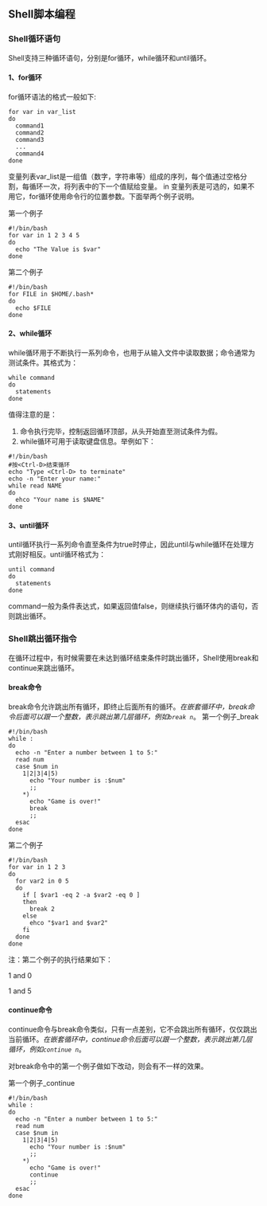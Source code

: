 ## Shell脚本编程

### Shell循环语句

Shell支持三种循环语句，分别是for循环，while循环和until循环。

#### 1、for循环

for循环语法的格式一般如下:
```
for var in var_list
do
  command1
  command2
  command3
  ...
  command4
done
```
变量列表var_list是一组值（数字，字符串等）组成的序列，每个值通过空格分割，每循环一次，将列表中的下一个值赋给变量。
in 变量列表是可选的，如果不用它，for循环使用命令行的位置参数。下面举两个例子说明。

第一个例子
```
#!/bin/bash
for var in 1 2 3 4 5
do
  echo "The Value is $var"
done
```
第二个例子
```
#!/bin/bash
for FILE in $HOME/.bash*
do
  echo $FILE
done
```

#### 2、while循环

while循环用于不断执行一系列命令，也用于从输入文件中读取数据；命令通常为测试条件。其格式为：

```
while command
do
  statements
done
```
值得注意的是：
1. 命令执行完毕，控制返回循环顶部，从头开始直至测试条件为假。
2. while循环可用于读取键盘信息。举例如下：

```
#!/bin/bash
#按<Ctrl-D>结束循环
echo "Type <Ctrl-D> to terminate"
echo -n "Enter your name:"
while read NAME
do
  ehco "Your name is $NAME"
done
```

#### 3、until循环

until循环执行一系列命令直至条件为true时停止，因此until与while循环在处理方式刚好相反。until循环格式为：
```
until command
do
  statements
done
```
command一般为条件表达式，如果返回值false，则继续执行循环体内的语句，否则跳出循环。

### Shell跳出循环指令

在循环过程中，有时候需要在未达到循环结束条件时跳出循环，Shell使用break和continue来跳出循环。

#### break命令

break命令允许跳出所有循环，即终止后面所有的循环。_在嵌套循环中，break命令后面可以跟一个整数，表示跳出第几层循环，例如`break n`_。
第一个例子_break
```
#!/bin/bash
while :
do
  echo -n "Enter a number between 1 to 5:"
  read num
  case $num in
    1|2|3|4|5)
      echo "Your number is :$num"
      ;;
    *)
      echo "Game is over!"
      break
      ;;
  esac
done
```

第二个例子

```
#!/bin/bash
for var in 1 2 3
do
  for var2 in 0 5
  do
    if [ $var1 -eq 2 -a $var2 -eq 0 ]
    then
      break 2
    else
      ehco "$var1 and $var2"
    fi
  done
done
```
注：第二个例子的执行结果如下：

1 and 0

1 and 5

#### continue命令

continue命令与break命令类似，只有一点差别，它不会跳出所有循环，仅仅跳出当前循环。_在嵌套循环中，continue命令后面可以跟一个整数，表示跳出第几层循环，例如`continue n`_。

对break命令中的第一个例子做如下改动，则会有不一样的效果。

第一个例子_continue

```
#!/bin/bash
while :
do
  echo -n "Enter a number between 1 to 5:"
  read num
  case $num in
    1|2|3|4|5)
      echo "Your number is :$num"
      ;;
    *)
      echo "Game is over!"
      continue
      ;;
  esac
done
```

